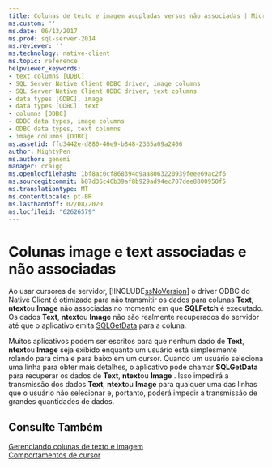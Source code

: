 ```yaml
---
title: Colunas de texto e imagem acopladas versus não associadas | Microsoft Docs
ms.custom: ''
ms.date: 06/13/2017
ms.prod: sql-server-2014
ms.reviewer: ''
ms.technology: native-client
ms.topic: reference
helpviewer_keywords:
- text columns [ODBC]
- SQL Server Native Client ODBC driver, image columns
- SQL Server Native Client ODBC driver, text columns
- data types [ODBC], image
- data types [ODBC], text
- columns [ODBC]
- ODBC data types, image columns
- ODBC data types, text columns
- image columns [ODBC]
ms.assetid: ffd3442e-d880-46e9-b848-2365a09a2406
author: MightyPen
ms.author: genemi
manager: craigg
ms.openlocfilehash: 1bf8ac0cf868394d9aa8063220939feee69ac2f6
ms.sourcegitcommit: b87d36c46b39af8b929ad94ec707dee8800950f5
ms.translationtype: MT
ms.contentlocale: pt-BR
ms.lasthandoff: 02/08/2020
ms.locfileid: "62626579"
---
```

# <a name="bound-vs-unbound-text-and-image-columns"></a>Colunas image e text associadas e não associadas
  Ao usar cursores de servidor, [!INCLUDE[ssNoVersion](../../includes/ssnoversion-md.md)] o driver ODBC do Native Client é otimizado para não transmitir os dados para colunas **Text**, **ntext**ou **Image** não associadas no momento em que **SQLFetch** é executado. Os dados **Text**, **ntext**ou **Image** não são realmente recuperados do servidor até que o aplicativo emita [SQLGetData](../native-client-odbc-api/sqlgetdata.md) para a coluna.  
  
 Muitos aplicativos podem ser escritos para que nenhum dado de **Text**, **ntext**ou **Image** seja exibido enquanto um usuário está simplesmente rolando para cima e para baixo em um cursor. Quando um usuário seleciona uma linha para obter mais detalhes, o aplicativo pode chamar **SQLGetData** para recuperar os dados de **Text**, **ntext**ou **Image** . Isso impedirá a transmissão dos dados **Text**, **ntext**ou **Image** para qualquer uma das linhas que o usuário não selecionar e, portanto, poderá impedir a transmissão de grandes quantidades de dados.  
  
## <a name="see-also"></a>Consulte Também  
 [Gerenciando colunas de texto e imagem](managing-text-and-image-columns.md)   
 [Comportamentos de cursor](../native-client-odbc-cursors/cursor-behaviors.md)  
  
  
